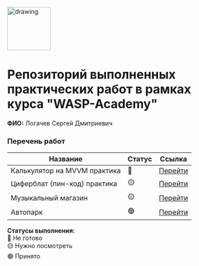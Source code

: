 <a href="https://wasp-academy.com"><img src="https://wasp-academy.com/Resources/wasp-logo.png" alt="drawing" width="100"/></a>

# Репозиторий выполненных практических работ в рамках курса "WASP-Academy"
**ФИО:** Логачев Сергей Дмитриевич
 
### Перечень работ

Название          | Статус | Ссылка
------------------|--------|--------
Калькулятор на MVVM практика          |  🔴   | <a href="">Перейти</a>
Циферблат (пин-код) практика          |  🟡   | <a href="https://github.com/Termolk/Ciferblat/tree/main/Ciferblat">Перейти</a>
Музыкальный магазин          |  🟡   | <a href="https://github.com/Termolk/DisksShop/tree/main/WaspHomeWork3">Перейти</a>
Автопарк          | 🟢    | <a href="https://github.com/Termolk/WaspHomeWork/tree/main/AutoParkSolution">Перейти</a>

**Статусы выполнения:** <br>
🔴 Не готово <br>
🟡 Нужно посмотреть <br>
🟢 Принято <br>
